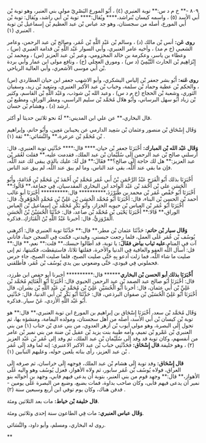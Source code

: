 ٨٠٩ -** خ م د س:** توبة العنبري (٤) ، أَبُو المورع البَصْرِيّ مولى بني العنبر، وهو توبة بْن أَبي الأسد (٥) ، واسمه كيسان بْنراشد،**** ويُقال:**** توبة بْن أَبي راشد، ويُقال: توبة بْن أَبي المورع، أصله من سجستان، وهو جد عباس بْن عبد العظيم بْن إِسماعيل بْن توبة العنبري (١) .

**روى عَن:** أنس بْن مالك (د) ، وسالم بْن عَبْدِ اللَّهِ بْن عُمَر، وصالح بْن عبد الرحمن، وعامر الشعبي (خ م مد) ، وأخيه عامر العنبري، وأبي السوار عَبْد اللَّهِ بْن قدامة العنبري (س) ، وعطاء بن ياسر، وعكرمة بن خالد المخزومي، وعبر بْن عبد العزيز (س) ، ومحمد بْن إِبْرَاهِيم بْن الحارث التَّيْمِيّ (د س) ، ومورق العجلي (خ) ، ونافع مولى ابن عمار وأبي بردة بْن أَبي موسى الأشعري، وأبي العالية الرياحي.

**روى عَنه:** أَبُو بشر جعفر بْن إلياس اليشكري، وأبو الاشهب جعفر ابن حيان العطاردي (س) ، والحكم بْن عطية وحماد بْن سلمة، وخباب بْن عبد الأكبر العنبري، وسَعِيد بْن زيد، وسفيان الثوري، وشعبة بْن الحجاج (خ م د س) ، وعبد الله بْن شوذب، وعَبْد اللَّهِ بْن القاسم، وكثير بْن زياد أَبُو سهل البرساني، وأَبُو هلال مُحَمَّد بْن سليم الراسبي، ومطر الوراق، ومطيع بْن ارشد (د) ، وهشام بْن حسان.

قال البخاري،** عن علي ابن المديني:** لَهُ نحو ثلاثين حديثا أو أكثر.

وَقَال إِسْحَاق بْن منصور وعثمان بْن سَعِيد الدارمي عن يحيىابن مَعِين، وأَبُو حاتم، وإبراهيم بْن مُحَمَّدِ بْن عرعرة،** والنَّسَائي:** ثقة (١) .

**وَقَال عَبْد الله بْن المبارك:** أَخْبَرَنَا جعفر بْن حيان،**** قال:**** حَدَّثَنِي توبة العنبري، قال: أرسلني صالح بْن عبد الرحمن إِلَى سُلَيْمان بْن عبد الملك، فقدمت عليه،** فقلت لعُمَر بْن عبد العزيز:** هل لك حاجة إِلَى صالح؟** فقَالَ:** قل لَهُ: عليك بالذي يبقى لك عند اللَّه، فإن ما بقي عند اللَّه، بقي عند الناس، وما لم يبق عند اللَّه، لم يبق عند الناس.

أَخْبَرَنَا بذلك أَبُو الْفَرَجِ عَبْدُ الرَّحْمَنِ بْنُ أَبي عُمَر مُحَمَّدِ بْنِ أَحْمَدَ بْنِ مُحَمَّدِ بْنِ قُدَامَةَ، وأَبُو الْحَسَنِ علي بْن أَحْمَد بْن عَبْد الواحد ابن البخاري المقدسيان، فِي جماعة،** قَالُوا:** أَخْبَرَنَا أَبُو حَفْص عُمَر بْن محمد بن طَبَرْزَذَ،********** قال:********** أَخْبَرَنَا أبو غالب أحمد بْن الحسن بْن البناء، قال: أَخْبَرَنَا أَبُو مُحَمَّد الْحَسَن بْن عَلِيِّ بْنِ مُحَمَّدٍ الْجَوْهَرِيُّ، قال: أَخْبَرَنَا أَبُو عُمَر بْن العباس بْن حيويه الخزاز، وأَبُو بَكْرٍ مُحَمَّد بْن إسماعيل بْن العباس الوراق،** قَالا:** أَخْبَرَنَا يَحْيَى بْن مُحَمَّد بْن صاعد، قال: حَدَّثَنَا الْحُسَيْنُ بْنُ الْحَسَنِ الْمَرْوَزِيُّ، قال: أخبرنا عَبْدُ اللَّهِ بْنُ الْمُبَارَكِ..فذكره.

**وَقَال سيار بْن حاتم:** حَدَّثَنَا عثمان بْن مطر،** قال:** حَدَّثَنَا توبة العنبري قال: أكرهني يُوسُف بْن عُمَر عَلَى العمل، فلما رجعت حبسني، وقيدني، فكنت فِي السجن حينا، فأتاني آت في المنام،**عليه ثياب بياض فقَالَ:** يا توبة، قد أطالوا حبسك،** قلت:** نعم،** قال:** قل: أسأل اللَّه العفو والعافية فِي الدنيا والأخرة، فقلتها ثلاثا، فاستيقظت، فكتبتها، ثم إني صليت ما شاء اللَّه، فما زلت أدعو بِهِ حَتَّى صليت الصبح، فلما صليت الصبح، جاء حرس فحملوني فِي قيودي، حَتَّى وضعوني بين يدي يُوسُف بْن عُمَر، فأطلقني.

**أَخْبَرَنَا بذلك أبو الحسن بْن البخاري******** قال:********** أخبرنا أبو حفص ابن طرزد، قال: أَخْبَرَنَا أَبُو صالح عبد الصمد بْن عبد الرحمن الحيوي قال: أَخْبَرَنَا أَبُو الْغَنَائِمِ مُحَمَّد بْن عَلِيِّ بْن أَبي عثمان، قال: أخرنا أَبُو الْحُسَيْنِ عَلِيّ بْن مُحَمَّدِ بْن عَبْدِ اللَّهِ بْن بشران، قال أَخْبَرَنَا أَبُو عَلِيّ الْحُسَيْن بْن صفوان البرذعي، قال: حَدَّثَنَا أَبُو بَكْر بْن أَبي الدنيا، قال: حَدَّثَنِي أَبُو عَبْد اللَّهِ الأزدي، عَنْ سيار..فذكره.

وَقَال مُحَمَّد بْن سعد، أَخْبَرَنَا إِسْحَاق بن إبراهيم بن المورع ابن توبة العنبري،** قال:** هو توبة بْن كيسان بْن أَبي الأسد، أصله من أهل سجستان، ومولده اليمامة، ومنشؤه بها، ثم تحول إِلَى البصرة، وهو مولى أيوب بْن أزهر العدوي، من بني عدي بْن حناب (١) من بني العنبري بْن عَمْرو بْن تميم، وأمه طيبة بنت يزيد بْن عقيل بْن ضنة من بني نمير بْن عامر من أنفسهم، وكان توبة قد وفد إِلَى سُلَيْمان بْن عبد الملك، ثم وفد إلى عُمَر بْن عَبْد العزيز (٢) ، وهو خليفة.**قال إِسْحَاق:** فحَدَّثَنِي خباب بْن عبد الاكبر الاعنبري: إنه لما وفد إِلَى عُمَر بْن عبد العزيز، رأى بناته يلعبن حوله، وعليهم التبابين (١) .

**قال إِسْحَاق:** وفد توبة إِلَى هشام بْن عبد الملك، فوجهه إِلَى خراسان، ثم صرفه إِلَى العراق، فولاه يُوسُف بْن عُمَر سابور، ثم ولاه الأهواز، فعزل يُوسُف وهو واليه عَلَى الأهواز،** قال:** وجهد قوم من بني العنبر، بتوبة أن يدعى فيهم فابي، وجهد بن أخواله بنو نمير أن يدعى فيهم فأبى، وكان صاحب بداوة، فمات بضبع، وضبع من البصرة عَلَى يومين - فدفن هناك، وكان يوم توفي ابن أربع وسبعين سنة (٢) .

**قال خليفة بْن خياط:** مات بعد الثلاثين ومئة.

**وَقَال عباس العنبري:** مات فِي الطاعون سنة إحدى وثلاثين ومئة.

روى له البخاري، ومسلم، وأبو داود، والنَّسَائي.

**